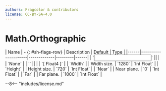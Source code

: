 ```yaml
---
authors: Fragcolor & contributors
license: CC-BY-SA-4.0
---
```



# Math.Orthographic

<div class="sh-parameters" markdown="1">
| Name | - {: #sh-flags-row} | Description | Default | Type |
|------|---------------------|-------------|---------|------|
| `<input>` || | | `None` |
| `<output>` || | | `[ Float4 ]` |
| `Width` |  | Width size. | `1280` | `Int Float` |
| `Height` |  | Height size. | `720` | `Int Float` |
| `Near` |  | Near plane. | `0` | `Int Float` |
| `Far` |  | Far plane. | `1000` | `Int Float` |

</div>



--8<-- "includes/license.md"
